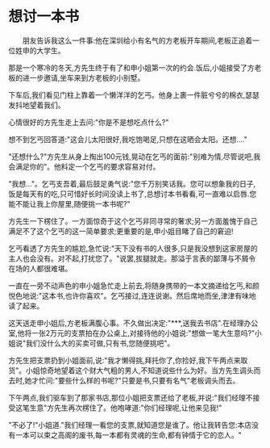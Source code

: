 # 想讨一本书
　　朋友告诉我这么一件事:他在深圳给小有名气的方老板开车期间,老板正追着一位姓申的大学生。 

 那是一个寒冷的冬天,方先生终于有了和申小姐第一次的约会.饭后,小姐接受了方老板的进一步邀请,坐车来到方老板的小别墅。 

 下车后,我们看见门柱上靠着一个懒洋洋的乞丐。他身上裹一件脏兮兮的棉衣,瑟瑟发抖地望着我们。 

 心情很好的方先生走上去问:"你是不是想吃点什么?" 

 想不到乞丐回答道:"这会儿太阳很好,我吃饱喝足,只想在这晒会太阳。还想…." 

 "还想什么?"方先生从身上掏出100元钱,晃动在乞丐的面前:"别难为情,尽管说吧,我会满足你的"。他料定一个乞丐的要求容易对付。  

 "我想…"。乞丐支吾着,最后鼓足勇气说:"您千万别笑话我。您可以想象我的日子,饭是每天有的吃,只可惜好长时间没读上书了,总想讨本书看看,可一直难以启唇.您能不能让我上你屋里,随便挑一本书呢?" 

 方先生一下楞住了。一方面惊奇于这个乞丐非同寻常的奢求;另一方面羞愧于自己满足不了这个乞丐的这一简单要求;更重要的是,申小姐目睹了自己的窘迫! 

 乞丐看透了方先生的尴尬,急忙说:"天下没有书的人很多,只是我没想到这家房屋的主人也会没有。对不起,打扰您了。"说罢,拔腿就走。那溢于言表的鄙薄与不屑令在场的人都很难堪。 

 一直在一旁不动声色的申小姐急忙走上前去,将随身携带的一本文摘递给乞丐,和颜悦色地说:"这本书,也许你喜欢"。乞丐接过,连连说谢。然后席地而坐,津津有味地读了起来。 

 这天送走申小姐后,方老板满腹心事。不久做出决定:"***,送我去书店".在经理办公室,他将一张2万元的支票拍在办公桌上,对接待他的小姐说:"想做一笔大生意吗?"小姐说"我们没什么大的买卖可做,只有书,您随便挑吧"。 

 方先生把支票扔到小姐面前,说:"我才懒得挑,拜托你了,你捡好,我下午两点来取货"。小姐惊奇地望着这个财大气粗的男人,不知道说些什么为好。当方先生调头而去时,她才忙问:"要些什么样的书呢?"只要是书,只要有名气"老板调头而去。 

 下午两点,我们驱车到了那家书店,那位小姐把支票还给了老板,并说:"我们经理不接受这笔生意"方先生再次楞住了。他咆哮道:"你们经理呢,让他来见我!" 

 "不必了!"小姐道."我们经理一看您的支票,就知道您是谁了。他让我转告您:本店没有一本可以束之高阁的废书,每一本都有灵魂的生命,都有钟情于它的恋人。"
 